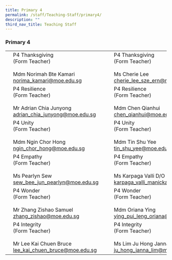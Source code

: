 ```yaml
---
title: Primary 4
permalink: /staff/Teaching-Staff/primary4/
description: ""
third_nav_title: Teaching Staff
---
```

### Primary 4


|  	|  	|  	|  	|  	|
|---	|---	|---	|---	|---	|
|	| P4 Thanksgiving<br>(Form Teacher)<br><br>Mdm Norimah Bte Kamari<br>norima_kamari@moe.edu.sg	|   	| 	| P4 Thanksgiving<br>(Form Teacher)<br><br>Ms Cherie Lee<br>cherie_lee_sze_ern@moe.edu.sg 	|
| 	| P4 Resilience <br>(Form Teacher)<br><br>Mr Adrian Chia Junyong<br>adrian_chia_junyong@moe.edu.sg<br> 	|   	| 	| P4 Resilience<br>(Form Teacher)<br><br>Mdm Chen Qianhui<br>chen_qianhui@moe.edu.sg	|
| 	| P4 Unity <br>(Form Teacher)<br><br>Mdm Ngin Chor Hong<br>ngin_chor_hong@moe.edu.sg 	|   	|  	| P4 Unity <br>(Form Teacher)<br><br>Mdm Tin Shu Yee<br>tin_shu_yee@moe.edu.sg 	|
| 	| P4 Empathy<br>(Form Teacher)<br><br>Ms Pearlyn Sew<br>sew_bee_jun_pearlyn@moe.edu.sg<br> 	|   	| 	| P4 Empathy <br>(Form Teacher)<br><br>Ms Karpaga Valli D/O Manickam<br>karpaga_valli_manickam@moe.edu.sg|
| 	| P4 Wonder<br>(Form Teacher)<br><br>Mr Zhang Zishao Samuel<br>zhang_zishao@moe.edu.sg	|   	| 	| P4 Wonder<br>(Form Teacher)<br><br>Mdm Oriana Ying<br>ying_pui_leng_oriana@moe.edu.sg	|
| 	| P4 Integrity<br>(Form Teacher)<br><br>Mr Lee Kai Chuen Bruce<br>lee_kai_chuen_bruce@moe.edu.sg	|   	|	| P4 Integrity<br>(Form Teacher)<br><br>Ms Lim Ju Hong Janna<br>ju_hong_janna_lim@moe.edu.sg	|